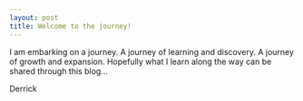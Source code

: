 ```yaml
---
layout: post
title: Welcome to the journey!
---
```


I am embarking on a journey. A journey of learning and discovery. A journey of growth and expansion. Hopefully what I learn along the way can be shared through this blog...

Derrick

